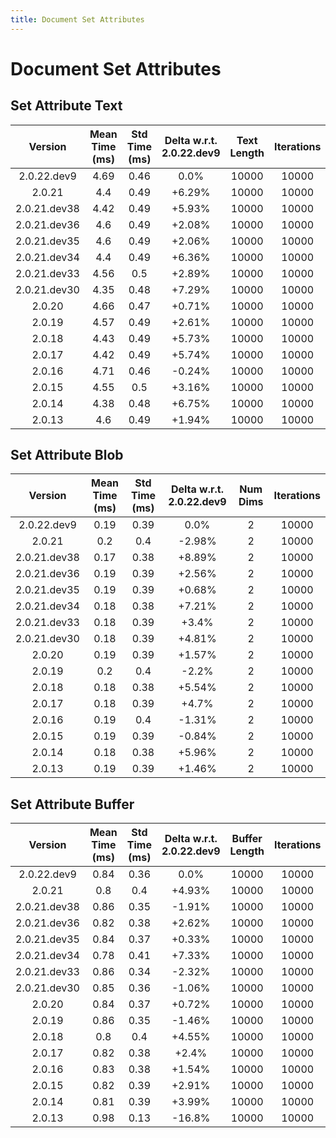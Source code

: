 ```yaml
---
title: Document Set Attributes
---
```

# Document Set Attributes

## Set Attribute Text

| Version | Mean Time (ms) | Std Time (ms) | Delta w.r.t. 2.0.22.dev9 | Text Length | Iterations |
| :---: | :---: | :---: | :---: | :---: | :---: |
| 2.0.22.dev9 | 4.69 | 0.46 | 0.0% | 10000 | 10000 |
| 2.0.21 | 4.4 | 0.49 | +6.29% | 10000 | 10000 |
| 2.0.21.dev38 | 4.42 | 0.49 | +5.93% | 10000 | 10000 |
| 2.0.21.dev36 | 4.6 | 0.49 | +2.08% | 10000 | 10000 |
| 2.0.21.dev35 | 4.6 | 0.49 | +2.06% | 10000 | 10000 |
| 2.0.21.dev34 | 4.4 | 0.49 | +6.36% | 10000 | 10000 |
| 2.0.21.dev33 | 4.56 | 0.5 | +2.89% | 10000 | 10000 |
| 2.0.21.dev30 | 4.35 | 0.48 | +7.29% | 10000 | 10000 |
| 2.0.20 | 4.66 | 0.47 | +0.71% | 10000 | 10000 |
| 2.0.19 | 4.57 | 0.49 | +2.61% | 10000 | 10000 |
| 2.0.18 | 4.43 | 0.49 | +5.73% | 10000 | 10000 |
| 2.0.17 | 4.42 | 0.49 | +5.74% | 10000 | 10000 |
| 2.0.16 | 4.71 | 0.46 | -0.24% | 10000 | 10000 |
| 2.0.15 | 4.55 | 0.5 | +3.16% | 10000 | 10000 |
| 2.0.14 | 4.38 | 0.48 | +6.75% | 10000 | 10000 |
| 2.0.13 | 4.6 | 0.49 | +1.94% | 10000 | 10000 |
## Set Attribute Blob

| Version | Mean Time (ms) | Std Time (ms) | Delta w.r.t. 2.0.22.dev9 | Num Dims | Iterations |
| :---: | :---: | :---: | :---: | :---: | :---: |
| 2.0.22.dev9 | 0.19 | 0.39 | 0.0% | 2 | 10000 |
| 2.0.21 | 0.2 | 0.4 | -2.98% | 2 | 10000 |
| 2.0.21.dev38 | 0.17 | 0.38 | +8.89% | 2 | 10000 |
| 2.0.21.dev36 | 0.19 | 0.39 | +2.56% | 2 | 10000 |
| 2.0.21.dev35 | 0.19 | 0.39 | +0.68% | 2 | 10000 |
| 2.0.21.dev34 | 0.18 | 0.38 | +7.21% | 2 | 10000 |
| 2.0.21.dev33 | 0.18 | 0.39 | +3.4% | 2 | 10000 |
| 2.0.21.dev30 | 0.18 | 0.39 | +4.81% | 2 | 10000 |
| 2.0.20 | 0.19 | 0.39 | +1.57% | 2 | 10000 |
| 2.0.19 | 0.2 | 0.4 | -2.2% | 2 | 10000 |
| 2.0.18 | 0.18 | 0.38 | +5.54% | 2 | 10000 |
| 2.0.17 | 0.18 | 0.39 | +4.7% | 2 | 10000 |
| 2.0.16 | 0.19 | 0.4 | -1.31% | 2 | 10000 |
| 2.0.15 | 0.19 | 0.39 | -0.84% | 2 | 10000 |
| 2.0.14 | 0.18 | 0.38 | +5.96% | 2 | 10000 |
| 2.0.13 | 0.19 | 0.39 | +1.46% | 2 | 10000 |
## Set Attribute Buffer

| Version | Mean Time (ms) | Std Time (ms) | Delta w.r.t. 2.0.22.dev9 | Buffer Length | Iterations |
| :---: | :---: | :---: | :---: | :---: | :---: |
| 2.0.22.dev9 | 0.84 | 0.36 | 0.0% | 10000 | 10000 |
| 2.0.21 | 0.8 | 0.4 | +4.93% | 10000 | 10000 |
| 2.0.21.dev38 | 0.86 | 0.35 | -1.91% | 10000 | 10000 |
| 2.0.21.dev36 | 0.82 | 0.38 | +2.62% | 10000 | 10000 |
| 2.0.21.dev35 | 0.84 | 0.37 | +0.33% | 10000 | 10000 |
| 2.0.21.dev34 | 0.78 | 0.41 | +7.33% | 10000 | 10000 |
| 2.0.21.dev33 | 0.86 | 0.34 | -2.32% | 10000 | 10000 |
| 2.0.21.dev30 | 0.85 | 0.36 | -1.06% | 10000 | 10000 |
| 2.0.20 | 0.84 | 0.37 | +0.72% | 10000 | 10000 |
| 2.0.19 | 0.86 | 0.35 | -1.46% | 10000 | 10000 |
| 2.0.18 | 0.8 | 0.4 | +4.55% | 10000 | 10000 |
| 2.0.17 | 0.82 | 0.38 | +2.4% | 10000 | 10000 |
| 2.0.16 | 0.83 | 0.38 | +1.54% | 10000 | 10000 |
| 2.0.15 | 0.82 | 0.39 | +2.91% | 10000 | 10000 |
| 2.0.14 | 0.81 | 0.39 | +3.99% | 10000 | 10000 |
| 2.0.13 | 0.98 | 0.13 | -16.8% | 10000 | 10000 |
